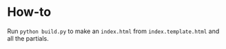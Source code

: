 # How-to
Run `python build.py` to make an `index.html` from `index.template.html` and all the partials.